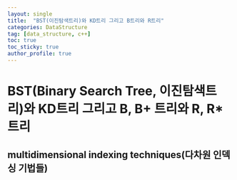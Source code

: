 ```yaml
---
layout: single
title:  "BST(이진탐색트리)와 KD트리 그리고 B트리와 R트리"
categories: DataStructure
tag: [data_structure, c++]
toc: true
toc_sticky: true
author_profile: true
---
```


# BST(Binary Search Tree, 이진탐색트리)와 KD트리 그리고 B, B+ 트리와 R, R* 트리
## multidimensional indexing techniques(다차원 인덱싱 기법들)
